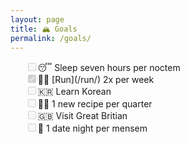 ```yaml
---
layout: page
title: 🏔 Goals
permalink: /goals/
---
```

<ul style="list-style:none">
  <li><input type="checkbox" disabled="disabled"/>😴 Sleep seven hours per noctem</li>
  <li><input type="checkbox" checked  disabled="disabled"/>🏃‍♂️ [Run](/run/) 2x per week</li>
  <li><input type="checkbox" disabled="disabled"/>🇰🇷 Learn Korean</li>
  <li><input type="checkbox" disabled="disabled"/>👨‍🍳 1 new recipe per quarter</li>
  <li><input type="checkbox" disabled="disabled"/>🇬🇧 Visit Great Britian</li>
  <li><input type="checkbox" disabled="disabled"/>💑 1 date night per mensem</li>
</ul>